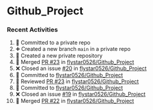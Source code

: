 # Github_Project

### Recent Activities
<!--START_SECTION:activity-->
1. 📝 Committed to a private repo
2. ➕ Created a new branch `main` in a private repo
3. 🎉 Created a new private repository
4. 🔀 Merged [PR #23](https://github.com/flystar0526/Github_Project/pull/23) in [flystar0526/Github_Project](https://github.com/flystar0526/Github_Project)
5. ❌ Closed an issue [#20](https://github.com/flystar0526/Github_Project/issues/20) in [flystar0526/Github_Project](https://github.com/flystar0526/Github_Project)
6. 📝 Committed to [flystar0526/Github_Project](https://github.com/flystar0526/Github_Project/commit/42ac68ca80374e1800164a5831955e9276583c90)
7. 🔎 Reviewed [PR #23](https://github.com/flystar0526/Github_Project/pull/23) in [flystar0526/Github_Project](https://github.com/flystar0526/Github_Project)
8. 📝 Committed to [flystar0526/Github_Project](https://github.com/flystar0526/Github_Project/commit/fa504ac97a400e9bd7aacebe3a6f7b016c90c25e)
9. ❌ Closed an issue [#19](https://github.com/flystar0526/Github_Project/issues/19) in [flystar0526/Github_Project](https://github.com/flystar0526/Github_Project)
10. 🔀 Merged [PR #22](https://github.com/flystar0526/Github_Project/pull/22) in [flystar0526/Github_Project](https://github.com/flystar0526/Github_Project)
<!--END_SECTION:activity-->
